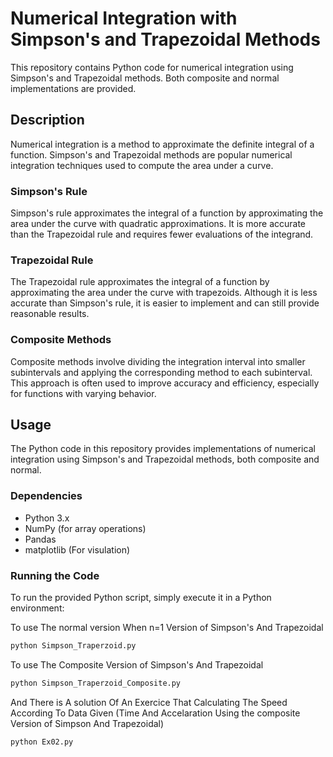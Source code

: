 # Numerical Integration with Simpson's and Trapezoidal Methods

This repository contains Python code for numerical integration using Simpson's and Trapezoidal methods. Both composite and normal implementations are provided.

## Description

Numerical integration is a method to approximate the definite integral of a function. Simpson's and Trapezoidal methods are popular numerical integration techniques used to compute the area under a curve.

### Simpson's Rule

Simpson's rule approximates the integral of a function by approximating the area under the curve with quadratic approximations. It is more accurate than the Trapezoidal rule and requires fewer evaluations of the integrand.

### Trapezoidal Rule

The Trapezoidal rule approximates the integral of a function by approximating the area under the curve with trapezoids. Although it is less accurate than Simpson's rule, it is easier to implement and can still provide reasonable results.

### Composite Methods

Composite methods involve dividing the integration interval into smaller subintervals and applying the corresponding method to each subinterval. This approach is often used to improve accuracy and efficiency, especially for functions with varying behavior.

## Usage

The Python code in this repository provides implementations of numerical integration using Simpson's and Trapezoidal methods, both composite and normal.

### Dependencies

- Python 3.x
- NumPy (for array operations)
- Pandas
- matplotlib (For visulation)

### Running the Code

To run the provided Python script, simply execute it in a Python environment:

To use The normal version When n=1 Version of Simpson's And Trapezoidal

```bash
python Simpson_Traperzoid.py
```

To use The Composite Version of Simpson's And Trapezoidal

```bash
python Simpson_Traperzoid_Composite.py
```
And There is A solution Of An Exercice That Calculating The Speed According To Data Given (Time And Accelaration Using the composite Version of Simpson And Trapezoidal)

```bash
python Ex02.py
```

